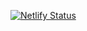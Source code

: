 [![Netlify Status](https://api.netlify.com/api/v1/badges/79072aec-cafb-4b2e-8de4-fa9d05629e92/deploy-status)](https://app.netlify.com/sites/sad-shirley-3d5d8f/deploys)
